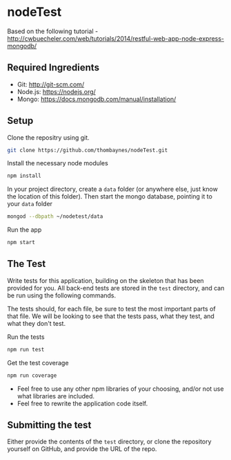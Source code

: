 # nodeTest
Based on the following tutorial - http://cwbuecheler.com/web/tutorials/2014/restful-web-app-node-express-mongodb/

## Required Ingredients
- Git: http://git-scm.com/
- Node.js: https://nodejs.org/
- Mongo: https://docs.mongodb.com/manual/installation/

## Setup
Clone the repositry using git.
```bash
git clone https://github.com/thombaynes/nodeTest.git
```

Install the necessary node modules

```bash
npm install
```

In your project directory, create a ```data``` folder (or anywhere else, just know the location of this folder). Then start the mongo database, pointing it to your ```data``` folder

```bash
mongod --dbpath ~/nodetest/data
```

Run the app
```bash
npm start
```

## The Test

Write tests for this application, building on the skeleton that has been provided for you. All back-end tests are stored in the ```test``` directory, and can be run using the following commands.

The tests should, for each file, be sure to test the most important parts of that file. We will be looking to see that the tests pass, what they test, and what they don't test.

Run the tests
```bash
npm run test
```

Get the test coverage
```bash
npm run coverage
```

* Feel free to use any other npm libraries of your choosing, and/or not use what libraries are included.
* Feel free to rewrite the application code itself.

## Submitting the test

Either provide the contents of the ```test``` directory, or clone the repository yourself on GitHub, and provide the URL of the repo.